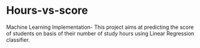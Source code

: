 # Hours-vs-score
Machine Learning Implementation-
This project aims at predicting the score of students on basis of their number of study hours
using Linear Regression classifier.
